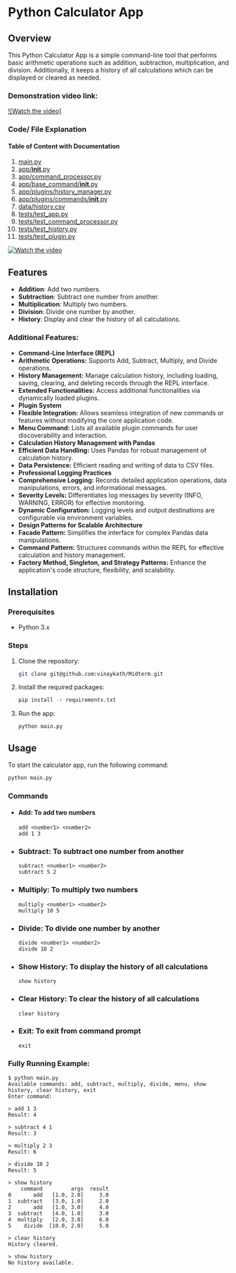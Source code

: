 # Python Calculator App

## Overview
This Python Calculator App is a simple command-line tool that performs basic arithmetic operations such as addition, subtraction, multiplication, and division. Additionally, it keeps a history of all calculations which can be displayed or cleared as needed.

### Demonstration video link: 
[![Watch the video]](https://youtu.be/_U9EveKmf9c)

### Code/ File Explanation

#### Table of Content with Documentation
1) [main.py](./mainpy_readme.md)
2) [app/__init__.py](./app/README.md)
3) [app/command_processor.py](./app/commandprocess_readme.md)
4) [app/base_command/__init__.py](./app/base_command/Readme.md)
5) [app/plugins/history_manager.py](./app/plugins/readme.md)
6) [app/plugins/commands/__init__.py](./app/plugins/commands/readme.md)
7) [data/history.csv](./data/readme.md)
8) [tests/test_app.py](./tests/testapp_readme.md)
9) [tests/test_command_processor.py](./tests/testcommandprocessor_readme.md)
10) [tests/test_history.py](./tests/testhistory_readme.md)
11) [tests/test_plugin.py](./tests/testplugin_readme.md)

[![Watch the video](https://img.youtube.com/vi/_U9EveKmf9c/maxresdefault.jpg)](https://youtu.be/_U9EveKmf9c?si=PbbJ3YCjl65z6UGy)

## Features
- **Addition**: Add two numbers.
- **Subtraction**: Subtract one number from another.
- **Multiplication**: Multiply two numbers.
- **Division**: Divide one number by another.
- **History**: Display and clear the history of all calculations.

### Additional Features:
- **Command-Line Interface (REPL)**
- **Arithmetic Operations:** Supports Add, Subtract, Multiply, and Divide operations.
- **History Management:** Manage calculation history, including loading, saving, clearing, and deleting records through the REPL interface.
- **Extended Functionalities:** Access additional functionalities via dynamically loaded plugins.
- **Plugin System**
- **Flexible Integration:** Allows seamless integration of new commands or features without modifying the core application code.
- **Menu Command:** Lists all available plugin commands for user discoverability and interaction.
- **Calculation History Management with Pandas**
- **Efficient Data Handling:** Uses Pandas for robust management of calculation history.
- **Data Persistence:** Efficient reading and writing of data to CSV files.
- **Professional Logging Practices**
- **Comprehensive Logging:** Records detailed application operations, data manipulations, errors, and informational messages.
- **Severity Levels:** Differentiates log messages by severity (INFO, WARNING, ERROR) for effective monitoring.
- **Dynamic Configuration:** Logging levels and output destinations are configurable via environment variables.
- **Design Patterns for Scalable Architecture**
- **Facade Pattern:** Simplifies the interface for complex Pandas data manipulations.
- **Command Pattern:** Structures commands within the REPL for effective calculation and history management.
- **Factory Method, Singleton, and Strategy Patterns:** Enhance the application's code structure, flexibility, and scalability.


## Installation

### Prerequisites
- Python 3.x

### Steps
1. Clone the repository:
   ```sh
   git clone git@github.com:vinaykath/Midterm.git
    ```
2. Install the required packages:
    ```sh 
    pip install -r requirements.txt
    ```
3. Run the app:
    ```
    python main.py
    ```

## Usage

To start the calculator app, run the following command:

```sh
python main.py
```

### Commands

- #### Add: To add two numbers
    ```
    add <number1> <number2>
    add 1 3 
    ```

- ### Subtract: To subtract one number from another
    ```
    subtract <number1> <number2>
    subtract 5 2
    ```
- ### Multiply: To multiply two numbers
    ```
    multiply <number1> <number2>
    multiply 10 5
    ```

- ### Divide: To divide one number by another
    ```
    divide <number1> <number2>
    divide 10 2
    ```

- ### Show History: To display the history of all calculations
    ```
    show history
    ```

- ### Clear History: To clear the history of all calculations
    ```
    clear history
    ```

- ### Exit: To exit from command prompt
    ```
    exit
    ```


### Fully Running Example:
```
$ python main.py
Available commands: add, subtract, multiply, divide, menu, show history, clear history, exit
Enter command:

> add 1 3
Result: 4

> subtract 4 1
Result: 3

> multiply 2 3
Result: 6

> divide 10 2
Result: 5

> show history
    command         args  result
0       add   [1.0, 2.0]     3.0
1  subtract   [3.0, 1.0]     2.0
2       add   [1.0, 3.0]     4.0
3  subtract   [4.0, 1.0]     3.0
4  multiply   [2.0, 3.0]     6.0
5    divide  [10.0, 2.0]     5.0

> clear history
History cleared.

> show history
No history available.

```